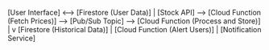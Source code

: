 [User Interface] <--> [Firestore (User Data)]
                              |
[Stock API] --> [Cloud Function (Fetch Prices)] --> [Pub/Sub Topic] --> [Cloud Function (Process and Store)]
                                                                     |
                                                                     v
                                                            [Firestore (Historical Data)]
                                                                     |
                                                           [Cloud Function (Alert Users)]
                                                                     |
                                                            [Notification Service]
